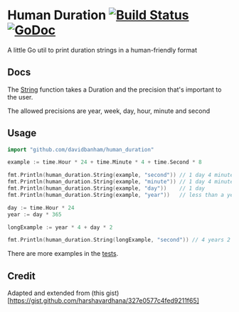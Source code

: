 # Human Duration [![Build Status](https://travis-ci.org/davidbanham/human_duration.svg?branch=master)](https://travis-ci.org/davidbanham/human_duration) [![GoDoc](https://godoc.org/github.com/davidbanham/human_duration?status.svg)](https://godoc.org/github.com/davidbanham/human_duration)
A little Go util to print duration strings in a human-friendly format

## Docs

The [String](https://godoc.org/github.com/davidbanham/human_duration#String) function takes a Duration and the precision that's important to the user.

The allowed precisions are year, week, day, hour, minute and second

## Usage

```go
import "github.com/davidbanham/human_duration"

example := time.Hour * 24 + time.Minute * 4 + time.Second * 8

fmt.Println(human_duration.String(example, "second")) // 1 day 4 minutes 8 seconds
fmt.Println(human_duration.String(example, "minute")) // 1 day 4 minutes
fmt.Println(human_duration.String(example, "day"))    // 1 day
fmt.Println(human_duration.String(example, "year"))   // less than a year

day := time.Hour * 24
year := day * 365

longExample := year * 4 + day * 2

fmt.Println(human_duration.String(longExample, "second")) // 4 years 2 days
```

There are more examples in the [tests](https://github.com/davidbanham/human_duration/blob/master/main_test.go).

## Credit

Adapted and extended from (this gist)[https://gist.github.com/harshavardhana/327e0577c4fed9211f65]
